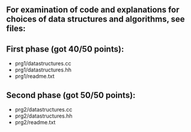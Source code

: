 ## For examination of code and explanations for choices of data structures and algorithms, see files:

## First phase (got 40/50 points):
* prg1/datastructures.cc
* prg1/datastructures.hh
* prg1/readme.txt

## Second phase (got 50/50 points):
* prg2/datastructures.cc
* prg2/datastructures.hh
* prg2/readme.txt
